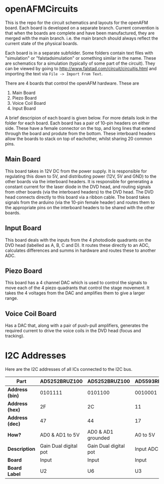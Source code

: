 # openAFMCircuits

This is the repo for the circuit schematics and layouts for the openAFM board.  Each board is developed on a separate branch.  Current convention is that when the boards are complete and have been manufactured, they are merged with the main branch.  i.e. the main branch should always reflect the current state of the physical boards.

Each board is in a separate subfolder.  Some folders contain text files with "simulation" or "falstadsimulation" or something similar in the name.  These are schematics for a simulation (typically of some part of the circuit).  They can be viewed by going to http://www.falstad.com/circuit/circuitjs.html and importing the text via `File -> Import From Text`.

There are 4 boards that control the openAFM hardware.  These are

1. Main Board
2. Piezo Board
3. Voice Coil Board
4. Input Board

A brief descripion of each board is given below.  For more details look in the folder for each board.  Each board has a pair of 10-pin headers on either side.  These have a female connector on the top, and long lines that extend through the board and produte from the bottom.  These interboard headers allow the boards to stack on top of eachother, whilst sharing 20 common pins.

## Main Board

This board takes in 12V DC from the power supply.  It is responsible for regulating this down to 5V, and distributing power (12V, 5V and GND) to the other boards via the interboard headers.  It is responsible for generating a constant current for the laser diode in the DVD head, and routing signals from other boards (via the interboard headers) to the DVD head.  The DVD head connects directly to this board via a ribbon cable.  The board takes signals from the arduino (via the 10-pin female header) and routes them to the appropriate pins on the interboard headers to be shared with the other boards.

## Input Board

This board deals with the inputs from the 4 photodiode quadrants on the DVD head (labelled as A, B, C and D).  It routes these directly to an ADC, calculates differences and summs in hardware and routes these to another ADC.

## Piezo Board

This board has a 4 channel DAC which is used to control the signals to move each of the 4 piezo quadrants that control the stage movement.  It takes the 4 voltages from the DAC and amplifies them to give a larger range.

## Voice Coil Board

Has a DAC that, along with a pair of push-pull amplifiers, generates the required current to drive the voice coils in the DVD head (focus and tracking).


# I2C Addresses

Here are the I2C addresses of all ICs connected to the I2C bus.

**Part**  | AD5252BRUZ100 | AD5252BRUZ100 | AD5593RBRUZ | AD5696RARUZ | AD5696RARUZ
----------|---------------|---------------|-------------|-------------|------------
**Address (bin)** | 0101111 | 0101100 | 0010001 | 0001100 | 0001111
**Address (hex)** | 2F | 2C | 11 | C | F
**Address (dec)** | 47 | 44 | 17 | 12 | 15
**How?** | AD0 & AD1 to 5V | AD0 & AD1 grounded | A0 to 5V | A0 & A1 grounded | A0 & A1 to 5V
**Description** | Gain Dual digital pot | Gain Dual digital pot | Input ADC | Piezo DAC | Voice Coil DAC
**Board** | Input | Input | Input | Piezo | Voice Coil
**Board Label** | U2 | U6 | U3 | ? | ?
